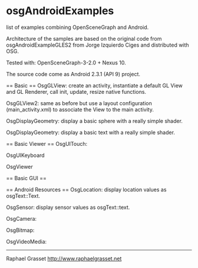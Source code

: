 osgAndroidExamples
==================

list of examples combining OpenSceneGraph and Android. 

Architecture of the samples are based on the original code from osgAndroidExampleGLES2 from Jorge Izquierdo Ciges and distributed with OSG.


Tested with: OpenSceneGraph-3-2.0 + Nexus 10.


The source code come as Android 2.3.1 (API 9) project.


== Basic ==
OsgGLView: create an activity, instantiate a default GL View and GL Renderer, call init, update, resize native functions.

OsgGLView2: same as before but use a layout configuration (main_activity.xml) to associate the View to the main activity.

OsgDisplayGeometry: display a basic sphere with a really simple shader.

OsgDisplayGeometry: display a basic text with a really simple shader.

== Basic Viewer ==
OsgUITouch:

OsgUIKeyboard

OsgViewer

== Basic GUI ==

== Android Resources ==
OsgLocation: display location values as osgText::Text.

OsgSensor: display sensor values as osgText::text.

OsgCamera:

OsgBitmap:

OsgVideoMedia:



-------------------------------------
Raphael Grasset
http://www.raphaelgrasset.net
